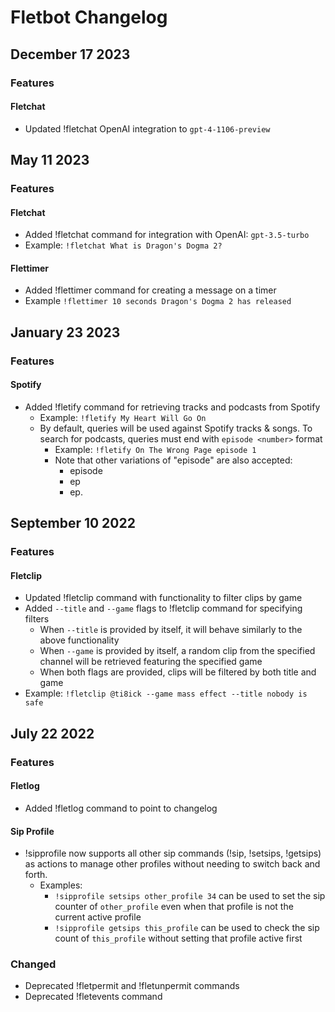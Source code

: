 # Fletbot Changelog

## December 17 2023

### Features

#### Fletchat
- Updated !fletchat OpenAI integration to `gpt-4-1106-preview`

## May 11 2023

### Features

#### Fletchat
- Added !fletchat command for integration with OpenAI: `gpt-3.5-turbo`
- Example: `!fletchat What is Dragon's Dogma 2?`

#### Flettimer
- Added !flettimer command for creating a message on a timer
- Example `!flettimer 10 seconds Dragon's Dogma 2 has released`

## January 23 2023

### Features

#### Spotify
- Added !fletify command for retrieving tracks and podcasts from Spotify
  - Example: `!fletify My Heart Will Go On`
  - By default, queries will be used against Spotify tracks & songs. To search for podcasts, queries must end with `episode <number>` format
    - Example: `!fletify On The Wrong Page episode 1`
    - Note that other variations of "episode" are also accepted:
      - episode
      - ep
      - ep.

## September 10 2022

### Features

#### Fletclip
- Updated !fletclip command with functionality to filter clips by game
- Added `--title` and `--game` flags to !fletclip command for specifying filters
  - When `--title` is provided by itself, it will behave similarly to the above functionality
  - When `--game` is provided by itself, a random clip from the specified channel will be retrieved featuring the specified game
  - When both flags are provided, clips will be filtered by both title and game
- Example: `!fletclip @ti8ick --game mass effect --title nobody is safe`

## July 22 2022

### Features

#### Fletlog
- Added !fletlog command to point to changelog

#### Sip Profile
- !sipprofile now supports all other sip commands (!sip, !setsips, !getsips) as actions to manage other profiles without needing to switch back and forth.
  - Examples:
    - `!sipprofile setsips other_profile 34` can be used to set the sip counter of `other_profile` even when that profile is not the current active profile
    - `!sipprofile getsips this_profile` can be used to check the sip count of `this_profile` without setting that profile active first

### Changed
- Deprecated !fletpermit and !fletunpermit commands
- Deprecated !fletevents command